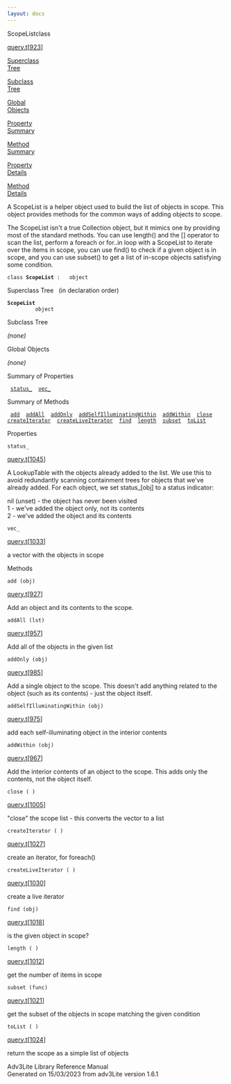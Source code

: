 ```yaml
---
layout: docs
---
```

<span class="title">ScopeList</span><span class="type">class</span>

[query.t](../file/query.t.html)\[[923](../source/query.t.html#923)\]

[Superclass  
Tree](#_SuperClassTree_)

[Subclass  
Tree](#_SubClassTree_)

[Global  
Objects](#_ObjectSummary_)

[Property  
Summary](#_PropSummary_)

[Method  
Summary](#_MethodSummary_)

[Property  
Details](#_Properties_)

[Method  
Details](#_Methods_)

<div class="fdesc">

A ScopeList is a helper object used to build the list of objects in
scope. This object provides methods for the common ways of adding
objects to scope.

The ScopeList isn't a true Collection object, but it mimics one by
providing most of the standard methods. You can use length() and the
\[\] operator to scan the list, perform a foreach or for..in loop with a
ScopeList to iterate over the items in scope, you can use find() to
check if a given object is in scope, and you can use subset() to get a
list of in-scope objects satisfying some condition.

`class `**`ScopeList`**` :   object`

</div>

<span id="_SuperClassTree_"></span>

<div class="mjhd">

<span class="hdln">Superclass Tree</span>   (in declaration order)

</div>

**`ScopeList`**  
`         object`  
<span id="_SubClassTree_"></span>

<div class="mjhd">

<span class="hdln">Subclass Tree</span>  

</div>

*(none)* <span id="_ObjectSummary_"></span>

<div class="mjhd">

<span class="hdln">Global Objects</span>  

</div>

*(none)* <span id="_PropSummary_"></span>

<div class="mjhd">

<span class="hdln">Summary of Properties</span>  

</div>

` `[`status_`](#status_)`  `[`vec_`](#vec_)`  `

<span id="_MethodSummary_"></span>

<div class="mjhd">

<span class="hdln">Summary of Methods</span>  

</div>

` `[`add`](#add)`  `[`addAll`](#addAll)`  `[`addOnly`](#addOnly)`  `[`addSelfIlluminatingWithin`](#addSelfIlluminatingWithin)`  `[`addWithin`](#addWithin)`  `[`close`](#close)`  `[`createIterator`](#createIterator)`  `[`createLiveIterator`](#createLiveIterator)`  `[`find`](#find)`  `[`length`](#length)`  `[`subset`](#subset)`  `[`toList`](#toList)`  `

<span id="_Properties_"></span>

<div class="mjhd">

<span class="hdln">Properties</span>  

</div>

<span id="status_"></span>

`status_`

[query.t](../file/query.t.html)\[[1045](../source/query.t.html#1045)\]

<div class="desc">

A LookupTable with the objects already added to the list. We use this to
avoid redundantly scanning containment trees for objects that we've
already added. For each object, we set status\_\[obj\] to a status
indicator:

  
nil (unset) - the object has never been visited  
1 - we've added the object only, not its contents  
2 - we've added the object and its contents

</div>

<span id="vec_"></span>

`vec_`

[query.t](../file/query.t.html)\[[1033](../source/query.t.html#1033)\]

<div class="desc">

a vector with the objects in scope

</div>

<span id="_Methods_"></span>

<div class="mjhd">

<span class="hdln">Methods</span>  

</div>

<span id="add"></span>

`add (obj)`

[query.t](../file/query.t.html)\[[927](../source/query.t.html#927)\]

<div class="desc">

Add an object and its contents to the scope.

</div>

<span id="addAll"></span>

`addAll (lst)`

[query.t](../file/query.t.html)\[[957](../source/query.t.html#957)\]

<div class="desc">

Add all of the objects in the given list

</div>

<span id="addOnly"></span>

`addOnly (obj)`

[query.t](../file/query.t.html)\[[985](../source/query.t.html#985)\]

<div class="desc">

Add a single object to the scope. This doesn't add anything related to
the object (such as its contents) - just the object itself.

</div>

<span id="addSelfIlluminatingWithin"></span>

`addSelfIlluminatingWithin (obj)`

[query.t](../file/query.t.html)\[[975](../source/query.t.html#975)\]

<div class="desc">

add each self-illuminating object in the interior contents

</div>

<span id="addWithin"></span>

`addWithin (obj)`

[query.t](../file/query.t.html)\[[967](../source/query.t.html#967)\]

<div class="desc">

Add the interior contents of an object to the scope. This adds only the
contents, not the object itself.

</div>

<span id="close"></span>

`close ( )`

[query.t](../file/query.t.html)\[[1005](../source/query.t.html#1005)\]

<div class="desc">

"close" the scope list - this converts the vector to a list

</div>

<span id="createIterator"></span>

`createIterator ( )`

[query.t](../file/query.t.html)\[[1027](../source/query.t.html#1027)\]

<div class="desc">

create an iterator, for foreach()

</div>

<span id="createLiveIterator"></span>

`createLiveIterator ( )`

[query.t](../file/query.t.html)\[[1030](../source/query.t.html#1030)\]

<div class="desc">

create a live iterator

</div>

<span id="find"></span>

`find (obj)`

[query.t](../file/query.t.html)\[[1018](../source/query.t.html#1018)\]

<div class="desc">

is the given object in scope?

</div>

<span id="length"></span>

`length ( )`

[query.t](../file/query.t.html)\[[1012](../source/query.t.html#1012)\]

<div class="desc">

get the number of items in scope

</div>

<span id="subset"></span>

`subset (func)`

[query.t](../file/query.t.html)\[[1021](../source/query.t.html#1021)\]

<div class="desc">

get the subset of the objects in scope matching the given condition

</div>

<span id="toList"></span>

`toList ( )`

[query.t](../file/query.t.html)\[[1024](../source/query.t.html#1024)\]

<div class="desc">

return the scope as a simple list of objects

</div>

<div class="ftr">

Adv3Lite Library Reference Manual  
Generated on 15/03/2023 from adv3Lite version 1.6.1

</div>
